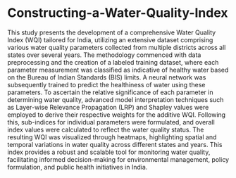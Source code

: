 # Constructing-a-Water-Quality-Index
This study presents the development of a comprehensive Water Quality Index (WQI) tailored for India, utilizing an extensive dataset comprising various water quality parameters collected from multiple districts across all states over several years. The methodology commenced with data preprocessing and the creation of a labeled training dataset, where each parameter measurement was classified as indicative of healthy water based on the Bureau of Indian Standards (BIS) limits. A neural network was subsequently trained to predict the healthiness of water using these parameters. To ascertain the relative significance of each parameter in determining water quality, advanced model interpretation techniques such as Layer-wise Relevance Propagation (LRP) and Shapley values were employed to derive their respective weights for the additive WQI. Following this, sub-indices for individual parameters were formulated, and overall index values were calculated to reflect the water quality status. The resulting WQI was visualized through heatmaps, highlighting spatial and temporal variations in water quality across different states and years. This index provides a robust and scalable tool for monitoring water quality, facilitating informed decision-making for environmental management, policy formulation, and public health initiatives in India.
